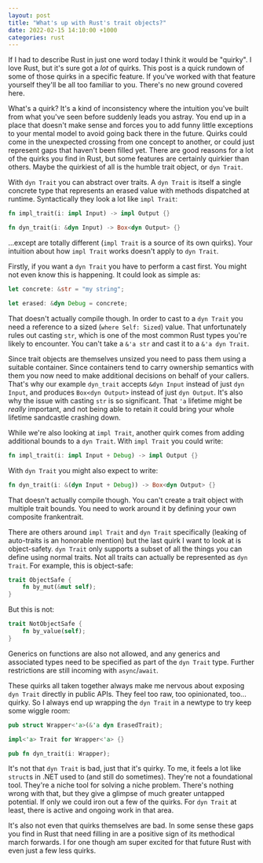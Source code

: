```yaml
---
layout: post
title: "What's up with Rust's trait objects?"
date: 2022-02-15 14:10:00 +1000
categories: rust
---
```

If I had to describe Rust in just one word today I think it would be "quirky". I love Rust, but it's sure got a _lot_ of quirks. This post is a quick rundown of some of those quirks in a specific feature. If you've worked with that feature yourself they'll be all too familiar to you. There's no new ground covered here.

What's a quirk? It's a kind of inconsistency where the intuition you've built from what you've seen before suddenly leads you astray. You end up in a place that doesn't make sense and forces you to add funny little exceptions to your mental model to avoid going back there in the future. Quirks could come in the unexpected crossing from one concept to another, or could just represent gaps that haven't been filled yet. There are good reasons for a lot of the quirks you find in Rust, but some features are certainly quirkier than others. Maybe the quirkiest of all is the humble trait object, or `dyn Trait`.

With `dyn Trait` you can abstract over traits. A `dyn Trait` is itself a single concrete type that represents an erased value with methods dispatched at runtime. Syntactically they look a lot like `impl Trait`:

```rust
fn impl_trait(i: impl Input) -> impl Output {}

fn dyn_trait(i: &dyn Input) -> Box<dyn Output> {}
```

...except are totally different (`impl Trait` is a source of its own quirks). Your intuition about how `impl Trait` works doesn't apply to `dyn Trait`.

Firstly, if you want a `dyn Trait` you have to perform a cast first. You might not even know this is happening. It could look as simple as:

```rust
let concrete: &str = "my string";

let erased: &dyn Debug = concrete;
```

That doesn't actually compile though. In order to cast to a `dyn Trait` you need a reference to a sized (`where Self: Sized`) value. That unfortunately rules out casting `str`, which is one of the most common Rust types you're likely to encounter. You can't take a `&'a str` and cast it to a `&'a dyn Trait`.

Since trait objects are themselves unsized you need to pass them using a suitable container. Since containers tend to carry ownership semantics with them you now need to make additional decisions on behalf of your callers. That's why our example `dyn_trait` accepts `&dyn Input` instead of just `dyn Input`, and produces `Box<dyn Output>` instead of just `dyn Output`. It's also why the issue with casting `str` is so significant. That `'a` lifetime might be _really_ important, and not being able to retain it could bring your whole lifetime sandcastle crashing down.

While we're also looking at `impl Trait`, another quirk comes from adding additional bounds to a `dyn Trait`. With `impl Trait` you could write:

```rust
fn impl_trait(i: impl Input + Debug) -> impl Output {}
```

With `dyn Trait` you might also expect to write:

```rust
fn dyn_trait(i: &(dyn Input + Debug)) -> Box<dyn Output> {}
```

That doesn't actually compile though. You can't create a trait object with multiple trait bounds. You need to work around it by defining your own composite frankentrait.

There are others around `impl Trait` and `dyn Trait` specifically (leaking of auto-traits is an honorable mention) but the last quirk I want to look at is object-safety. `dyn Trait` only supports a subset of all the things you can define using normal traits. Not all traits can actually be represented as `dyn Trait`. For example, this is object-safe:

```rust
trait ObjectSafe {
    fn by_mut(&mut self);
}
```

But this is not:

```rust
trait NotObjectSafe {
    fn by_value(self);
}
```

Generics on functions are also not allowed, and any generics and associated types need to be specified as part of the `dyn Trait` type. Further restrictions are still incoming with `async`/`await`.

These quirks all taken together always make me nervous about exposing `dyn Trait` directly in public APIs. They feel too raw, too opinionated, too... quirky. So I always end up wrapping the `dyn Trait` in a newtype to try keep some wiggle room:

```rust
pub struct Wrapper<'a>(&'a dyn ErasedTrait);

impl<'a> Trait for Wrapper<'a> {}

pub fn dyn_trait(i: Wrapper);
```

It's not that `dyn Trait` is bad, just that it's quirky. To me, it feels a lot like `struct`s in .NET used to (and still do sometimes). They're not a foundational tool. They're a niche tool for solving a niche problem. There's nothing wrong with that, but they give a glimpse of much greater untapped potential. If only we could iron out a few of the quirks. For `dyn Trait` at least, there is active and ongoing work in that area.

It's also not even that quirks themselves are bad. In some sense these gaps you find in Rust that need filling in are a positive sign of its methodical march forwards. I for one though am super excited for that future Rust with even just a few less quirks.
